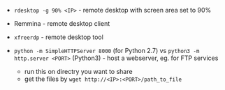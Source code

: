 - `rdesktop -g 90% <IP>` - remote desktop with screen area set to 90%
- Remmina - remote desktop client
- `xfreerdp` - remote desktop tool

- `python -m SimpleHTTPServer 8000` (for Python 2.7) vs `python3 -m http.server <PORT>` (Python3) - host a webserver, eg. for FTP services
	- run this on directry you want to share
	- get the files by `wget http://<IP>:<PORT>/path_to_file`
